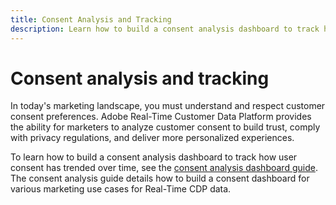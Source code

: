 ```yaml
---
title: Consent Analysis and Tracking
description: Learn how to build a consent analysis dashboard to track how user consent has trended over time. 
---
```

# Consent analysis and tracking

In today's marketing landscape, you must understand and respect customer consent preferences. Adobe Real-Time Customer Data Platform provides the ability for marketers to analyze customer consent to build trust, comply with privacy regulations, and deliver more personalized experiences.

To learn how to build a consent analysis dashboard to track how user consent has trended over time, see the [consent analysis dashboard guide](../../dashboards/insights-use-cases/consent-analysis.md).
The consent analysis guide details how to build a consent dashboard for various marketing use cases for Real-Time CDP data.
